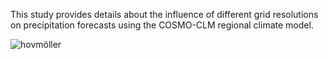 This study provides details about the influence of different grid resolutions on precipitation forecasts using the COSMO-CLM regional climate model.

![hovmöller](report/figs/4-hovmöller.png)
